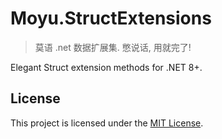 # Moyu.StructExtensions

> 莫语 .net 数据扩展集. 憋说话, 用就完了!

Elegant Struct extension methods for .NET 8+.

## License

This project is licensed under the [MIT License](../LICENSE).
